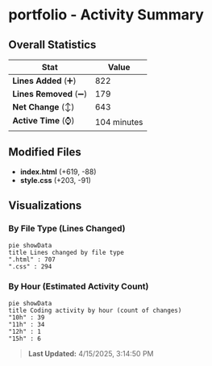 # portfolio - Activity Summary 

## Overall Statistics

| Stat                   | Value                                                             |
| ---------------------- | ----------------------------------------------------------------- |
| **Lines Added** (➕)   | 822                                          |
| **Lines Removed** (➖) | 179                                        |
| **Net Change** (↕)    | 643                |
| **Active Time** (⌚)   | 104 minutes |


## Modified Files
- **index.html** (+619, -88)
- **style.css** (+203, -91)

## Visualizations

### By File Type (Lines Changed)

```mermaid
pie showData
title Lines changed by file type
".html" : 707
".css" : 294
```

### By Hour (Estimated Activity Count)

```mermaid
pie showData
title Coding activity by hour (count of changes)
"10h" : 39
"11h" : 34
"12h" : 1
"15h" : 6
```


> **Last Updated:** 4/15/2025, 3:14:50 PM